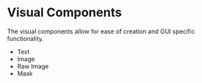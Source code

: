 # Visual Components

The visual components allow for ease of creation and GUI specific functionality.

* Text
* Image
* Raw Image
* Mask